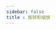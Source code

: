 ```yaml
---
sidebar: false
title : 旋转和缩放
---
```


<ClientOnly>
<practice.shapingFunction></practice.shapingFunction>
</ClientOnly>